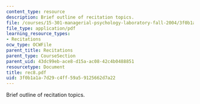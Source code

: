 ```yaml
---
content_type: resource
description: Brief outline of recitation topics.
file: /courses/15-301-managerial-psychology-laboratory-fall-2004/3f0b1a1a7d29c4ff59a59125662d7a22_rec8.pdf
file_type: application/pdf
learning_resource_types:
- Recitations
ocw_type: OCWFile
parent_title: Recitations
parent_type: CourseSection
parent_uid: 43dc99eb-ace8-d15a-ac08-42c4b0488851
resourcetype: Document
title: rec8.pdf
uid: 3f0b1a1a-7d29-c4ff-59a5-9125662d7a22
---
```

Brief outline of recitation topics.

